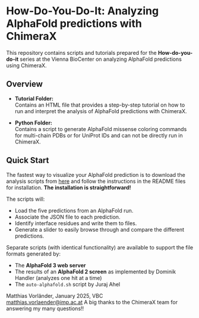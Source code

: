 # How-Do-You-Do-It: Analyzing AlphaFold predictions with ChimeraX

This repository contains scripts and tutorials prepared for the **How-do-you-do-it** series at the Vienna BioCenter on analyzing AlphaFold predictions using ChimeraX.

## Overview

- **Tutorial Folder:**  
  Contains an HTML file that provides a step-by-step tutorial on how to run and interpret the analysis of AlphaFold predictions with ChimeraX.

- **Python Folder:**  
  Contains a script to generate AlphaFold missense coloring commands for multi-chain PDBs or for UniProt IDs and can not be directly run in ChimeraX. 


## Quick Start

The fastest way to visualize your AlphaFold prediction is to download the analysis scripts from [here](https://github.com/mvorlander/HDYDI_ChimeraX/tree/main/ChimeraX_AF_scripts) and follow the instructions in the README files for installation. **The installation is straightforward!**

The scripts will:
- Load the five predictions from an AlphaFold run.
- Associate the JSON file to each prediction.
- Identify interface residues and write them to files.
- Generate a slider to easily browse through and compare the different predictions.

Separate scripts (with identical functionality) are available to support the file formats generated by:
- The **AlphaFold 3 web server**
- The results of an **AlphaFold 2 screen** as implemented by Dominik Handler (analyzes one hit at a time)
- The `auto-alphafold.sh` script by Juraj Ahel

Matthias Vorländer, January 2025, VBC  
matthias.vorlaender@imp.ac.at
A big thanks to the ChimeraX team for answering my many questions!!
